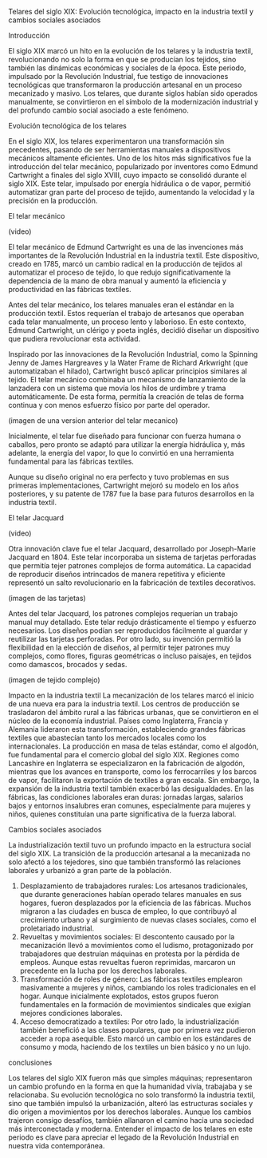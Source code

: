 Telares del siglo XIX: Evolución tecnológica, impacto en la industria textil y cambios sociales asociados

Introducción

El siglo XIX marcó un hito en la evolución de los telares y la industria textil, revolucionando no solo la
 forma en que se producían los tejidos, sino también las dinámicas económicas y sociales de la época. Este periodo,
  impulsado por la Revolución Industrial, fue testigo de innovaciones tecnológicas que transformaron la producción 
  artesanal en un proceso mecanizado y masivo. Los telares, que durante siglos habían sido operados manualmente, se 
  convirtieron en el símbolo de la modernización industrial y del profundo cambio social asociado a este fenómeno.

Evolución tecnológica de los telares

En el siglo XIX, los telares experimentaron una transformación sin precedentes, pasando de ser herramientas manuales
 a dispositivos mecánicos altamente eficientes. Uno de los hitos más significativos fue la introducción del telar
 mecánico, popularizado por inventores como Edmund Cartwright a finales del siglo XVIII, cuyo impacto se consolidó
 durante el siglo XIX. Este telar, impulsado por energía hidráulica o de vapor, permitió automatizar gran parte del
 proceso de tejido, aumentando la velocidad y la precisión en la producción.

El telar mecánico

(video)

El telar mecánico de Edmund Cartwright es una de las invenciones más importantes de la Revolución Industrial en la
 industria textil. Este dispositivo, creado en 1785, marcó un cambio radical en la producción de tejidos al automatizar
 el proceso de tejido, lo que redujo significativamente la dependencia de la mano de obra manual y aumentó la eficiencia
 y productividad en las fábricas textiles.

Antes del telar mecánico, los telares manuales eran el estándar en la producción textil. Estos requerían el trabajo de
 artesanos que operaban cada telar manualmente, un proceso lento y laborioso. En este contexto, Edmund Cartwright,
 un clérigo y poeta inglés, decidió diseñar un dispositivo que pudiera revolucionar esta actividad.

Inspirado por las innovaciones de la Revolución Industrial, como la Spinning Jenny de James Hargreaves y la Water Frame
 de Richard Arkwright (que automatizaban el hilado), Cartwright buscó aplicar principios similares al tejido. El telar
 mecánico combinaba un mecanismo de lanzamiento de la lanzadera con un sistema que movía los hilos de urdimbre y trama
 automáticamente. De esta forma, permitía la creación de telas de forma continua y con menos esfuerzo físico por parte del operador.

(imagen de una version anterior del telar mecanico)

Inicialmente, el telar fue diseñado para funcionar con fuerza humana o caballos, pero pronto se adaptó para utilizar la energía 
hidráulica y, más adelante, la energía del vapor, lo que lo convirtió en una herramienta fundamental para las fábricas textiles.

Aunque su diseño original no era perfecto y tuvo problemas en sus primeras implementaciones, Cartwright mejoró su modelo en los
 años posteriores, y su patente de 1787 fue la base para futuros desarrollos en la industria textil.

El telar Jacquard

(video)

Otra innovación clave fue el telar Jacquard, desarrollado por Joseph-Marie Jacquard en 1804. Este telar incorporaba
 un sistema de tarjetas perforadas que permitía tejer patrones complejos de forma automática. La capacidad de 
reproducir diseños intrincados de manera repetitiva y eficiente representó un salto revolucionario en la fabricación
 de textiles decorativos.

 (imagen de las tarjetas)

Antes del telar Jacquard, los patrones complejos requerían un trabajo manual muy detallado. Este telar redujo 
drásticamente el tiempo y esfuerzo necesarios. Los diseños podían ser reproducidos fácilmente al guardar y reutilizar 
las tarjetas perforadas. Por otro lado, su invención permitió la flexibilidad en la elección de diseños, al permitir
 tejer patrones muy complejos, como flores, figuras geométricas o incluso paisajes, en tejidos como damascos, brocados y sedas.

(imagen de tejido complejo)

Impacto en la industria textil
La mecanización de los telares marcó el inicio de una nueva era para la industria textil. Los centros de producción se trasladaron del ámbito rural a las fábricas urbanas, que se convirtieron en el núcleo de la economía industrial. Países como Inglaterra, Francia y Alemania lideraron esta transformación, estableciendo grandes fábricas textiles que abastecían tanto los mercados locales como los internacionales.
La producción en masa de telas estándar, como el algodón, fue fundamental para el comercio global del siglo XIX. Regiones como Lancashire en Inglaterra se especializaron en la fabricación de algodón, mientras que los avances en transporte, como los ferrocarriles y los barcos de vapor, facilitaron la exportación de textiles a gran escala.
Sin embargo, la expansión de la industria textil también exacerbó las desigualdades. En las fábricas, las condiciones laborales eran duras: jornadas largas, salarios bajos y entornos insalubres eran comunes, especialmente para mujeres y niños, quienes constituían una parte significativa de la fuerza laboral.

Cambios sociales asociados

La industrialización textil tuvo un profundo impacto en la estructura social del siglo XIX. La transición de la producción artesanal a la mecanizada no solo afectó a los tejedores, sino que también transformó las relaciones laborales y urbanizó a gran parte de la población.
1.	Desplazamiento de trabajadores rurales:
Los artesanos tradicionales, que durante generaciones habían operado telares manuales en sus hogares, fueron desplazados por la eficiencia de las fábricas. Muchos migraron a las ciudades en busca de empleo, lo que contribuyó al crecimiento urbano y al surgimiento de nuevas clases sociales, como el proletariado industrial.
2.	Revueltas y movimientos sociales:
El descontento causado por la mecanización llevó a movimientos como el ludismo, protagonizado por trabajadores que destruían máquinas en protesta por la pérdida de empleos. Aunque estas revueltas fueron reprimidas, marcaron un precedente en la lucha por los derechos laborales.
3.	Transformación de roles de género:
Las fábricas textiles emplearon masivamente a mujeres y niños, cambiando los roles tradicionales en el hogar. Aunque inicialmente explotados, estos grupos fueron fundamentales en la formación de movimientos sindicales que exigían mejores condiciones laborales.
4.	Acceso democratizado a textiles:
Por otro lado, la industrialización también benefició a las clases populares, que por primera vez pudieron acceder a ropa asequible. Esto marcó un cambio en los estándares de consumo y moda, haciendo de los textiles un bien básico y no un lujo.

conclusiones

Los telares del siglo XIX fueron más que simples máquinas; representaron un cambio profundo en la forma en que la humanidad vivía, trabajaba y se relacionaba.
 Su evolución tecnológica no solo transformó la industria textil, sino que también impulsó la urbanización,
 alteró las estructuras sociales y dio origen a movimientos por los derechos laborales. Aunque los cambios trajeron consigo desafíos,
  también allanaron el camino hacia una sociedad más interconectada y moderna. Entender el impacto de los telares en este periodo es
   clave para apreciar el legado de la Revolución Industrial en nuestra vida contemporánea.